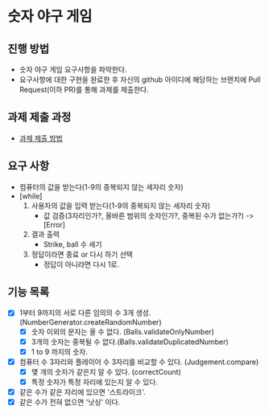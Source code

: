 # 숫자 야구 게임
## 진행 방법
* 숫자 야구 게임 요구사항을 파악한다.
* 요구사항에 대한 구현을 완료한 후 자신의 github 아이디에 해당하는 브랜치에 Pull Request(이하 PR)를 통해 과제를 제출한다.

## 과제 제출 과정
* [과제 제출 방법](https://github.com/next-step/nextstep-docs/tree/master/precourse)


## 요구 사항
- 컴퓨터의 값을 받는다(1-9의 중복되지 않는 세자리 숫자)
- [while]
    1. 사용자의 값을 입력 받는다(1-9의 중복되지 않는 세자리 숫자)
       - 값 검증(3자리인가?, 올바른 범위의 숫자인가?, 중복된 수가 없는가?) -> [Error]
    2. 결과 출력
       - Strike, ball 수 세기
    3. 정답이라면 종료 or 다시 하기 선택
       - 정답이 아니라면 다시 1로.


## 기능 목록
- [x] 1부터 9까지의 서로 다른 임의의 수 3개 생성. (NumberGenerator.createRandomNumber)
  - [x] 숫자 이외의 문자는 올 수 없다. (Balls.validateOnlyNumber)
  - [x] 3개의 숫자는 중복될 수 없다.(Balls.validateDuplicatedNumber)
  - [x] 1 to 9 까지의 숫자.
- [x] 컴퓨터 수 3자리와 플레이어 수 3자리를 비교할 수 있다. (Judgement.compare)
  - [x] 몇 개의 숫자가 같은지 알 수 있다. (correctCount)
  - [x] 특정 숫자가 특정 자리에 있는지 알 수 있다.
- [x] 같은 수가 같은 자리에 있으면 '스트라이크'.
- [x] 같은 수가 전혀 없으면 '낫싱' 이다. 
